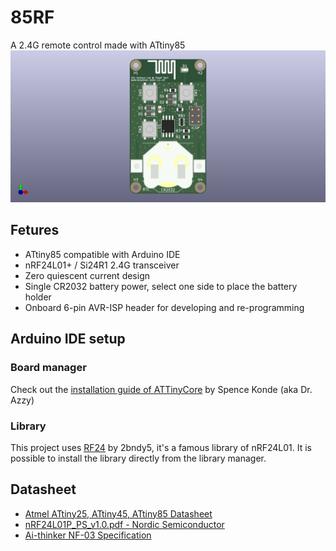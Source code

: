 # 85RF
A 2.4G remote control made with ATtiny85
![image](./kicad/pcb/remote.png)

## Fetures
- ATtiny85 compatible with Arduino IDE
- nRF24L01+ / Si24R1 2.4G transceiver
- Zero quiescent current design
- Single CR2032 battery power, select one side to place the battery holder
- Onboard 6-pin AVR-ISP header for developing and re-programming

## Arduino IDE setup
### Board manager
Check out the [installation guide of ATTinyCore](https://github.com/SpenceKonde/ATTinyCore/blob/v2.0.0-devThis-is-the-head-submit-PRs-against-this/Installation.md) by Spence Konde (aka Dr. Azzy)

### Library
This project uses [RF24](https://github.com/nRF24/RF24) by 2bndy5, it's a famous library of nRF24L01. It is possible to install the library directly from the library manager.

## Datasheet
- [Atmel ATtiny25, ATtiny45, ATtiny85 Datasheet](https://ww1.microchip.com/downloads/en/DeviceDoc/Atmel-2586-AVR-8-bit-Microcontroller-ATtiny25-ATtiny45-ATtiny85_Datasheet.pdf)
- [nRF24L01P_PS_v1.0.pdf - Nordic Semiconductor](https://infocenter.nordicsemi.com/pdf/nRF24L01P_PS_v1.0.pdf)
- [Ai-thinker NF-03 Specification](https://docs.ai-thinker.com/_media/nf-03_specification_en.pdf)
